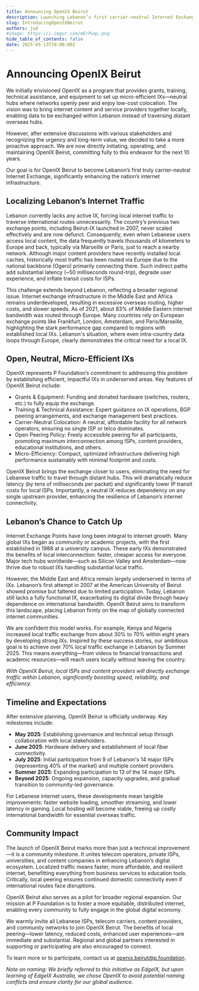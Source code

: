 ```yaml
---
title: Announcing OpenIX Beirut
description: Launching Lebanon’s first carrier-neutral Internet Exchange Point to localize traffic and dramatically improve internet performance.
slug: IntroducingOpenIXBeirut
authors: jud
#image: https://i.imgur.com/mErPwqL.png
hide_table_of_contents: false
date: 2025-05-13T19:00:00Z
---
```


# Announcing OpenIX Beirut

We initially envisioned OpenIX as a program that provides grants, training, technical assistance, and equipment to set up micro-efficient IXs—neutral hubs where networks openly peer and enjoy low-cost colocation. The vision was to bring internet content and service providers together locally, enabling data to be exchanged within Lebanon instead of traversing distant overseas hubs.

<!--truncate-->

However, after extensive discussions with various stakeholders and recognizing the urgency and long-term value, we decided to take a more proactive approach. We are now directly initiating, operating, and maintaining OpenIX Beirut, committing fully to this endeavor for the next 10 years.

Our goal is for OpenIX Beirut to become Lebanon’s first truly carrier-neutral Internet Exchange, significantly enhancing the nation’s internet infrastructure.

## Localizing Lebanon’s Internet Traffic

Lebanon currently lacks any active IX, forcing local internet traffic to traverse international routes unnecessarily. The country’s previous two exchange points, including Beirut-IX launched in 2007, never scaled effectively and are now defunct. Consequently, even when Lebanese users access local content, the data frequently travels thousands of kilometers to Europe and back, typically via Marseille or Paris, just to reach a nearby network. Although major content providers have recently installed local caches, historically most traffic has been routed via Europe due to the national backbone (Ogero) primarily connecting there. Such indirect paths add substantial latency (\~50 milliseconds round-trip), degrade user experience, and inflate transit costs for ISPs.

This challenge extends beyond Lebanon, reflecting a broader regional issue. Internet exchange infrastructure in the Middle East and Africa remains underdeveloped, resulting in excessive overseas routing, higher costs, and slower speeds. As of 2021, about 83% of Middle Eastern internet bandwidth was routed through Europe. Many countries rely on European exchange points like Frankfurt, London, Amsterdam, and Paris/Marseille, highlighting the stark performance gap compared to regions with established local IXs. Lebanon's situation, where even intra-country data loops through Europe, clearly demonstrates the critical need for a local IX.

## Open, Neutral, Micro-Efficient IXs

OpenIX represents P Foundation’s commitment to addressing this problem by establishing efficient, impactful IXs in underserved areas. Key features of OpenIX Beirut include:

- Grants & Equipment: Funding and donated hardware (switches, routers, etc.) to fully equip the exchange.
- Training & Technical Assistance: Expert guidance on IX operations, BGP peering arrangements, and exchange management best practices.
- Carrier-Neutral Colocation: A neutral, affordable facility for all network operators, ensuring no single ISP or telco dominates.
- Open Peering Policy: Freely accessible peering for all participants, promoting maximum interconnection among ISPs, content providers, educational institutions, and others.
- Micro-Efficiency: Compact, optimized infrastructure delivering high performance sustainably with minimal footprint and costs.

OpenIX Beirut brings the exchange closer to users, eliminating the need for Lebanese traffic to travel through distant hubs. This will dramatically reduce latency (by tens of milliseconds per packet) and significantly lower IP transit costs for local ISPs. Importantly, a neutral IX reduces dependency on any single upstream provider, enhancing the resilience of Lebanon’s internet connectivity.

## Lebanon’s Chance to Catch Up

Internet Exchange Points have long been integral to internet growth. Many global IXs began as community or academic projects, with the first established in 1988 at a university campus. These early IXs demonstrated the benefits of local interconnection: faster, cheaper access for everyone. Major tech hubs worldwide—such as Silicon Valley and Amsterdam—now thrive due to robust IXs handling substantial local traffic.

However, the Middle East and Africa remain largely underserved in terms of IXs. Lebanon’s first attempt in 2007 at the American University of Beirut showed promise but faltered due to limited participation. Today, Lebanon still lacks a fully functional IX, exacerbating its digital divide through heavy dependence on international bandwidth. OpenIX Beirut aims to transform this landscape, placing Lebanon firmly on the map of globally connected internet communities.

We are confident this model works. For example, Kenya and Nigeria increased local traffic exchange from about 30% to 70% within eight years by developing strong IXs. Inspired by these success stories, our ambitious goal is to achieve over 70% local traffic exchange in Lebanon by Summer 2025. This means everything—from videos to financial transactions and academic resources—will reach users locally without leaving the country.

_With OpenIX Beirut, local ISPs and content providers will directly exchange traffic within Lebanon, significantly boosting speed, reliability, and efficiency._

## Timeline and Expectations

After extensive planning, OpenIX Beirut is officially underway. Key milestones include:

- **May 2025**: Establishing governance and technical setup through collaboration with local stakeholders.
- **June 2025**: Hardware delivery and establishment of local fiber connectivity.
- **July 2025**: Initial participation from 9 of Lebanon's 14 major ISPs (representing 40% of the market) and multiple content providers.
- **Summer 2025**: Expanding participation to 13 of the 14 major ISPs.
- **Beyond 2025**: Ongoing expansion, capacity upgrades, and gradual transition to community-led governance.

For Lebanese internet users, these developments mean tangible improvements: faster website loading, smoother streaming, and lower latency in gaming. Local hosting will become viable, freeing up costly international bandwidth for essential overseas traffic.

## Community Impact

The launch of OpenIX Beirut marks more than just a technical improvement—it is a community milestone. It unites telecom operators, private ISPs, universities, and content companies in enhancing Lebanon’s digital ecosystem. Localized traffic means faster, more affordable, and resilient internet, benefitting everything from business services to education tools. Critically, local peering ensures continued domestic connectivity even if international routes face disruptions.

OpenIX Beirut also serves as a pilot for broader regional expansion. Our mission at P Foundation is to foster a more equitable, distributed internet, enabling every community to fully engage in the global digital economy.

We warmly invite all Lebanese ISPs, telecom carriers, content providers, and community networks to join OpenIX Beirut. The benefits of local peering—lower latency, reduced costs, enhanced user experiences—are immediate and substantial. Regional and global partners interested in supporting or participating are also encouraged to connect.

To learn more or to participate, contact us at [openix.beirut@p.foundation](mailto:openix.beirut@p.foundation).

_Note on naming: We briefly referred to this initiative as EdgeIX, but upon learning of EdgeIX Australia, we chose OpenIX to avoid potential naming conflicts and ensure clarity for our global audience._
